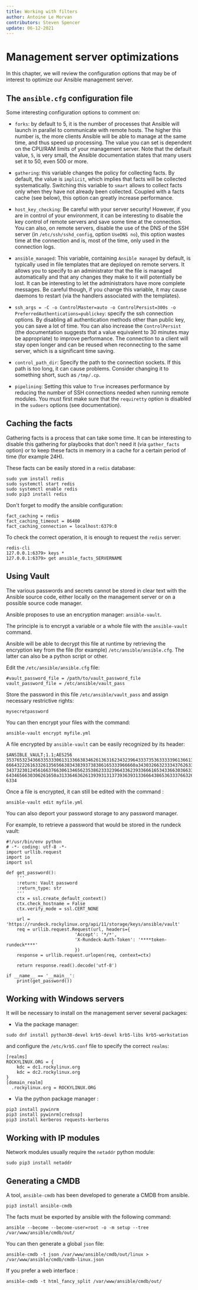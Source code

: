 ```yaml
---
title: Working with filters
author: Antoine Le Morvan
contributors: Steven Spencer
update: 06-12-2021
---
```


# Management server optimizations

In this chapter, we will review the configuration options that may be of interest to optimize our Ansible management server.

## The `ansible.cfg` configuration file

Some interesting configuration options to comment on:

* `forks`: by default to 5, it is the number of processes that Ansible will launch in parallel to communicate with remote hosts. The higher this number is, the more clients Ansible will be able to manage at the same time, and thus speed up processing. The value you can set is dependent on the CPU/RAM limits of your management server. Note that the default value, `5`, is very small, the Ansible documentation states that many users set it to 50, even 500 or more.

* `gathering`: this variable changes the policy for collecting facts. By default, the value is `implicit`, which implies that facts will be collected systematically. Switching this variable to `smart` allows to collect facts only when they have not already been collected. Coupled with a facts cache (see below), this option can greatly increase performance.

* `host_key_checking`: Be careful with your server security! However, if you are in control of your environment, it can be interesting to disable the key control of remote servers and save some time at the connection. You can also, on remote servers, disable the use of the DNS of the SSH server (in `/etc/ssh/sshd_config`, option `UseDNS no`), this option wastes time at the connection and is, most of the time, only used in the connection logs.

* `ansible_managed`: This variable, containing `Ansible managed` by default, is typically used in file templates that are deployed on remote servers. It allows you to specify to an administrator that the file is managed automatically and that any changes they make to it will potentially be lost. It can be interesting to let the administrators have more complete messages. Be careful though, if you change this variable, it may cause daemons to restart (via the handlers associated with the templates).

* `ssh_args = -C -o ControlMaster=auto -o ControlPersist=300s -o PreferredAuthentications=publickey`: specify the ssh connection options. By disabling all authentication methods other than public key, you can save a lot of time. You can also increase the `ControlPersist` (the documentation suggests that a value equivalent to 30 minutes may be appropriate) to improve performance. The connection to a client will stay open longer and can be reused when reconnecting to the same server, which is a significant time saving.

* `control_path_dir`: Specify the path to the connection sockets. If this path is too long, it can cause problems. Consider changing it to something short, such as `/tmp/.cp`.

* `pipelining`: Setting this value to `True` increases performance by reducing the number of SSH connections needed when running remote modules. You must first make sure that the `requiretty` option is disabled in the `sudoers` options (see documentation).

## Caching the facts

Gathering facts is a process that can take some time. It can be interesting to disable this gathering for playbooks that don't need it (via `gather_facts` option) or to keep these facts in memory in a cache for a certain period of time (for example 24H).

These facts can be easily stored in a `redis` database:

```
sudo yum install redis
sudo systemctl start redis
sudo systemctl enable redis
sudo pip3 install redis
```

Don't forget to modify the ansible configuration:

```
fact_caching = redis
fact_caching_timeout = 86400
fact_caching_connection = localhost:6379:0
```

To check the correct operation, it is enough to request the `redis` server:

```
redis-cli
127.0.0.1:6379> keys *
127.0.0.1:6379> get ansible_facts_SERVERNAME
```

## Using Vault

The various passwords and secrets cannot be stored in clear text with the Ansible source code, either locally on the management server or on a possible source code manager.

Ansible proposes to use an encryption manager: `ansible-vault`.

The principle is to encrypt a variable or a whole file with the `ansible-vault` command.

Ansible will be able to decrypt this file at runtime by retrieving the encryption key from the file (for example) `/etc/ansible/ansible.cfg`. The latter can also be a python script or other.

Edit the `/etc/ansible/ansible.cfg` file:

```
#vault_password_file = /path/to/vault_password_file
vault_password_file = /etc/ansible/vault_pass
```

Store the password in this file `/etc/ansible/vault_pass` and assign necessary restrictive rights:

```
mysecretpassword
```

You can then encrypt your files with the command:

```
ansible-vault encrypt myfile.yml
```

A file encrypted by `ansible-vault` can be easily recognized by its header:

```
$ANSIBLE_VAULT;1.1;AES256
35376532343663353330613133663834626136316234323964333735363333396136613266383966
6664322261633261356566383438393738386165333966660a343032663233343762633936313630
34373230124561663766306134656235386233323964336239336661653433663036633334366661
6434656630306261650a313364636261393931313739363931336664386536333766326264633330
6334
```

Once a file is encrypted, it can still be edited with the command :

```
ansible-vault edit myfile.yml
```

You can also deport your password storage to any password manager.

For example, to retrieve a password that would be stored in the rundeck vault:

```
#!/usr/bin/env python
# -*- coding: utf-8 -*-
import urllib.request
import io
import ssl

def get_password():
    '''
    :return: Vault password
    :return_type: str
    '''
    ctx = ssl.create_default_context()
    ctx.check_hostname = False
    ctx.verify_mode = ssl.CERT_NONE

    url = 'https://rundeck.rockylinux.org/api/11/storage/keys/ansible/vault'
    req = urllib.request.Request(url, headers={
                          'Accept': '*/*',
                          'X-Rundeck-Auth-Token': '****token-rundeck****'
                          })
    response = urllib.request.urlopen(req, context=ctx)

    return response.read().decode('utf-8')

if __name__ == '__main__':
    print(get_password())
```

## Working with Windows servers

It will be necessary to install on the management server several packages:

* Via the package manager:

```
sudo dnf install python38-devel krb5-devel krb5-libs krb5-workstation
```

and configure the `/etc/krb5.conf` file to specify the correct `realms`:

```
[realms]
ROCKYLINUX.ORG = {
    kdc = dc1.rockylinux.org
    kdc = dc2.rockylinux.org
}
[domain_realm]
  .rockylinux.org = ROCKYLINUX.ORG
```

* Via the python package manager :

```
pip3 install pywinrm
pip3 install pywinrm[credssp]
pip3 install kerberos requests-kerberos
```

## Working with IP modules

Network modules usually require the `netaddr` python module:

```
sudo pip3 install netaddr
```

## Generating a CMDB

A tool, `ansible-cmdb` has been developed to generate a CMDB from ansible.

```
pip3 install ansible-cmdb
```

The facts must be exported by ansible with the following command:

```
ansible --become --become-user=root -o -m setup --tree /var/www/ansible/cmdb/out/
```

You can then generate a global `json` file:

```
ansible-cmdb -t json /var/www/ansible/cmdb/out/linux > /var/www/ansible/cmdb/cmdb-linux.json
```

If you prefer a web interface :

```
ansible-cmdb -t html_fancy_split /var/www/ansible/cmdb/out/
```
